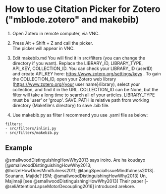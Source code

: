 # How to use Citation Picker for Zotero ("mblode.zotero" and makebib)
1. Open Zotero in remote computer, via VNC.

2. Press Alt + Shift + Z and call the picker.  
The picker will appear in VNC.

3. Edit makebib.md
You will find it in src/filters (you can change the directory if you want).
Replace the LIBRARY_ID, LIBRARY_TYPE, API_KEY, COLLECTION_ID.
You can check your LIBRARY_ID (userID) and create API_KEY here: https://www.zotero.org/settings/keys .
To gain the COLLECTION_ID, open your Zotero web library (https://www.zotero.org/{your user name}/library), select your collection, and find it in the URL.
COLLECTION_ID can be None, but the filter will take a long time to search all of your articles.
LIBRARY_TYPE must be 'user' or 'group'.
SAVE_PATH is relative path from working directory (Makefile's directory) to save .bib file.

4. Use makebib.py as filter
I recommend you use .yaml file as below:

```
filters:
- src/filters/inlini.py
- src/filters/makebib.py
```

## Example
@smallwoodDistinguishingHowWhy2013 says iroiro.
Are ha koudayo [@smallwoodDistinguishingHowWhy2013; @holzelHowDoesMindfulness2011; @tangSpecialIssueMindfulness2013].
Sounano, Majide? [SM\; @smallwoodDistinguishingHowWhy2013]
Un, Majimaji [see @smallwoodDistinguishingHowWhy2013]
Their paper [-@seliAttentionLapseMotorDecoupling2016] introduced arekore.
